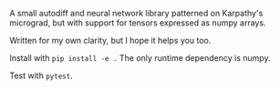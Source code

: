 A small autodiff and neural network library patterned on Karpathy's micrograd, but with support for tensors expressed as numpy arrays.

Written for my own clarity, but I hope it helps you too.

Install with `pip install -e .` The only runtime dependency is numpy.

Test with `pytest`.